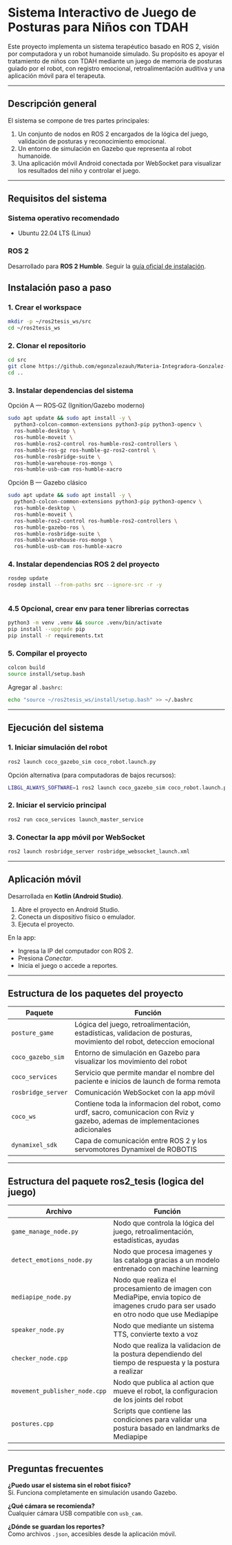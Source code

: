 # Sistema Interactivo de Juego de Posturas para Niños con TDAH

Este proyecto implementa un sistema terapéutico basado en ROS 2, visión por computadora y un robot humanoide simulado. Su propósito es apoyar el tratamiento de niños con TDAH mediante un juego de memoria de posturas guiado por el robot, con registro emocional, retroalimentación auditiva y una aplicación móvil para el terapeuta.

---

## Descripción general

El sistema se compone de tres partes principales:

1. Un conjunto de nodos en ROS 2 encargados de la lógica del juego, validación de posturas y reconocimiento emocional.
2. Un entorno de simulación en Gazebo que representa al robot humanoide.
3. Una aplicación móvil Android conectada por WebSocket para visualizar los resultados del niño y controlar el juego.

---

## Requisitos del sistema

### Sistema operativo recomendado

- Ubuntu 22.04 LTS (Linux)

### ROS 2

Desarrollado para **ROS 2 Humble**. Seguir la [guía oficial de instalación](https://docs.ros.org/en/humble/Installation.html).


## Instalación paso a paso

### 1. Crear el workspace

```bash
mkdir -p ~/ros2tesis_ws/src
cd ~/ros2tesis_ws
```

### 2. Clonar el repositorio

```bash
cd src
git clone https://github.com/egonzalezauh/Materia-Integradora-Gonzalez-Lucin.git
cd ..
```

### 3. Instalar dependencias del sistema

Opción A — ROS‑GZ (Ignition/Gazebo moderno)

```bash
sudo apt update && sudo apt install -y \
  python3-colcon-common-extensions python3-pip python3-opencv \
  ros-humble-desktop \
  ros-humble-moveit \
  ros-humble-ros2-control ros-humble-ros2-controllers \
  ros-humble-ros-gz ros-humble-gz-ros2-control \
  ros-humble-rosbridge-suite \
  ros-humble-warehouse-ros-mongo \
  ros-humble-usb-cam ros-humble-xacro


```

Opción B — Gazebo clásico

```bash
sudo apt update && sudo apt install -y \
  python3-colcon-common-extensions python3-pip python3-opencv \
  ros-humble-desktop \
  ros-humble-moveit \
  ros-humble-ros2-control ros-humble-ros2-controllers \
  ros-humble-gazebo-ros \
  ros-humble-rosbridge-suite \
  ros-humble-warehouse-ros-mongo \
  ros-humble-usb-cam ros-humble-xacro


```

### 4. Instalar dependencias ROS 2 del proyecto

```bash
rosdep update
rosdep install --from-paths src --ignore-src -r -y



```

### 4.5 Opcional, crear env para tener librerias correctas

```bash
python3 -m venv .venv && source .venv/bin/activate
pip install --upgrade pip
pip install -r requirements.txt

```

### 5. Compilar el proyecto

```bash
colcon build
source install/setup.bash
```

Agregar al `.bashrc`:

```bash
echo "source ~/ros2tesis_ws/install/setup.bash" >> ~/.bashrc
```

---

## Ejecución del sistema

### 1. Iniciar simulación del robot

```bash
ros2 launch coco_gazebo_sim coco_robot.launch.py
```

Opción alternativa (para computadoras de bajos recursos):

```bash
LIBGL_ALWAYS_SOFTWARE=1 ros2 launch coco_gazebo_sim coco_robot.launch.py
```

### 2. Iniciar el servicio principal

```bash
ros2 run coco_services launch_master_service
```

### 3. Conectar la app móvil por WebSocket

```bash
ros2 launch rosbridge_server rosbridge_websocket_launch.xml
```

---

## Aplicación móvil

Desarrollada en **Kotlin (Android Studio)**.

1. Abre el proyecto en Android Studio.
2. Conecta un dispositivo físico o emulador.
3. Ejecuta el proyecto.

En la app:

- Ingresa la IP del computador con ROS 2.
- Presiona *Conectar*.
- Inicia el juego o accede a reportes.

---

## Estructura de los paquetes del proyecto

| Paquete | Función |
|--------|---------|
| `posture_game` | Lógica del juego, retroalimentación, estadísticas, validacion de posturas, movimiento del robot, deteccion emocional|
| `coco_gazebo_sim` | Entorno de simulación en Gazebo para visualizar los movimiento del robot|
| `coco_services` | Servicio que permite mandar el nombre del paciente e inicios de launch de forma remota|
| `rosbridge_server` | Comunicación WebSocket con la app móvil |
| `coco_ws` | Contiene toda la informacion del robot, como urdf, sacro, comunicacion con Rviz y gazebo, ademas de implementaciones adicionales |
| `dynamixel_sdk` | Capa de comunicación entre ROS 2 y los servomotores Dynamixel de ROBOTIS|

---

## Estructura del paquete ros2_tesis (logica del juego)

| Archivo | Función |
|--------|---------|
| `game_manage_node.py` | Nodo que controla la lógica del juego, retroalimentación, estadísticas, ayudas|
| `detect_emotions_node.py` | Nodo que procesa imagenes y las cataloga gracias a un modelo entrenado con machine learning |
| `mediapipe_node.py` | Nodo que realiza el procesamiento de imagen con MediaPipe, envia topico de imagenes crudo para ser usado en otro nodo que use Mediapipe|
| `speaker_node.py` | Nodo que mediante un sistema TTS, convierte texto a voz |
| `checker_node.cpp`| Nodo que realiza la validacion de la postura dependiendo del tiempo de respuesta y la postura a realizar |
| `movement_publisher_node.cpp` | Nodo que publica al action que mueve el robot, la configuracion de los joints del robot|
| `postures.cpp`| Scripts que contiene las condiciones para validar una postura basado en landmarks de Mediapipe|

---


## Preguntas frecuentes

**¿Puedo usar el sistema sin el robot físico?**  
Sí. Funciona completamente en simulación usando Gazebo.

**¿Qué cámara se recomienda?**  
Cualquier cámara USB compatible con `usb_cam`.

**¿Dónde se guardan los reportes?**  
Como archivos `.json`, accesibles desde la aplicación móvil.

